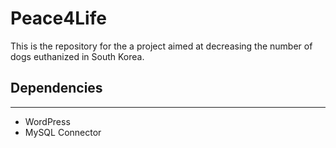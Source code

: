 # Peace4Life
This is the repository for the a project aimed at
decreasing the number of dogs euthanized in South Korea.

## Dependencies
---
* WordPress
* MySQL Connector
